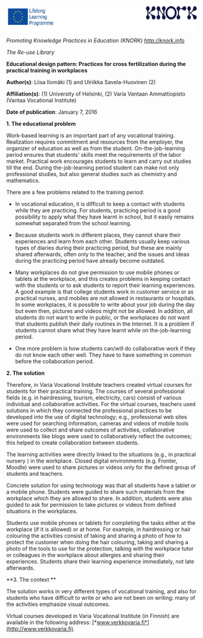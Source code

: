 <img src="images\0d94c62e4213d6e270d95d3e619e0d059440c764/media/image01.png" width="624" height="65" />

*Promoting Knowledge Practices in Education (KNORK) http://knork.info*

*The Re-use Library*

**Educational design pattern: Practices for cross fertilization during the practical training in workplaces**

**Author(s)**: Liisa Ilomäki (1) and Ulriikka Savela-Huovinen (2)

**Affiliation(s)**: (1) University of Helsinki, (2) Varia Vantaan Ammattiopisto (Vantaa Vocational Institute)

**Date of publication**: January 7, 2016

**1. The educational problem**

Work-based learning is an important part of any vocational training. Realization requires commitment and resources from the employer, the organizer of education as well as from the student. On-the-job-learning period ensures that students' skills meet the requirements of the labor market. Practical work encourages students to learn and carry out studies till the end. During the-job-learning period student can make not only professional studies, but also general studies such as chemistry and mathematics.

There are a few problems related to the training period:

-   In vocational education, it is difficult to keep a contact with students while they are practicing. For students, practicing period is a good possibility to apply what they have learnt in school, but it easily remains somewhat separated from the school learning.

-   Because students work in different places, they cannot share their experiences and learn from each other. Students usually keep various types of diaries during their practicing period, but these are mainly shared afterwards, often only to the teacher, and the issues and ideas during the practicing period have already become outdated.

-   Many workplaces do not give permission to use mobile phones or tablets at the workplace, and this creates problems in keeping contact with the students or to ask students to report their learning experiences. A good example is that college students work in customer service or as practical nurses, and mobiles are not allowed in restaurants or hospitals. In some workplaces, it is possible to write about your job during the day but even then, pictures and videos might not be allowed. In addition, all students do not want to write in public, or the workplaces do not want that students publish their daily routines in the Internet. It is a problem if students cannot share what they have learnt while on the-job-learning period.

-   One more problem is how students can/will do collaborative work if they do not know each other well. They have to have something in common before the collaboration period.

**2. The solution**

Therefore, in Varia Vocational Institute teachers created virtual courses for students for their practical training. The courses of several professional fields (e.g. in hairdressing, tourism, electricity, cars) consist of various individual and collaborative activities. For the virtual courses, teachers used solutions in which they connected the professional practices to be developed into the use of digital technology; e.g., professional web sites were used for searching information, cameras and videos of mobile tools were used to collect and share outcomes of activities, collaborative environments like blogs were used to collaboratively reflect the outcomes; this helped to create collaboration between students.

The learning activities were directly linked to the situations (e.g., in practical nursery ) in the workplace. Closed digital environments (e.g. Fronter, Moodle) were used to share pictures or videos only for the defined group of students and teachers.

Concrete solution for using technology was that all students have a tablet or a mobile phone. Students were guided to share such materials from the workplace which they are allowed to share. In addition, students were also guided to ask for permission to take pictures or videos from defined situations in the workplaces.

Students use mobile phones or tablets for completing the tasks either at the workplace (if it is allowed) or at home. For example, in hairdressing or hair colouring the activities consist of taking and sharing a photo of how to protect the customer when doing the hair colouring, taking and sharing a photo of the tools to use for the protection, talking with the workplace tutor or colleagues in the workplace about allergies and sharing their experiences. Students share their learning experience immediately, not late afterwards.

**3. The context **

The solution works in very different types of vocational training, and also for students who have difficult to write or who are not been on writing: many of the activities emphasize visual outcomes.

Virtual courses developed in Varia Vocational Institute (in Finnish) are available in the following address: [*www.verkkovaria.fi*](http://www.verkkovaria.fi).
